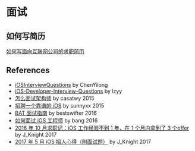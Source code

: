 # 面试

## 如何写简历
[如何写面向互联网公司的求职简历](http://blog.devtang.com/2013/12/22/how-to-write-resume-for-it-company/)

## References
  - [iOSInterviewQuestions](https://github.com/ChenYilong/iOSInterviewQuestions) by ChenYilong
  - [iOS-Developer-Interview-Questions](https://github.com/lzyy/iOS-Developer-Interview-Questions) by lzyy
  - [怎么面试架构师](https://casatwy.com/zen-yao-mian-shi-jia-gou-shi.html) by casatwy 2015
  - [招聘一个靠谱的 iOS](http://blog.sunnyxx.com/2015/07/04/ios-interview/) by sunnyxx 2015
  - [BAT 面试指南](https://bestswifter.com/bat-interview/) by bestswifter 2016
  - [如何面试 iOS 工程师](http://blog.cnbang.net/internet/3245/) by bang 2016
  - [2016 年 10 月求职记：iOS 工作经验不到 1 年，在 1 个月内拿到了 3 个offer](https://knightsj.github.io/2017/01/13/2016年10月求职记：iOS工作经验不到1年，在1个月内拿到了3个offer/) by J_Knight 2017
  - [2017 年 5 月 iOS 招人心得（附面试题）](https://knightsj.github.io/2017/06/08/2017年5月iOS招人心得（附面试题）/) by J_Knight 2017